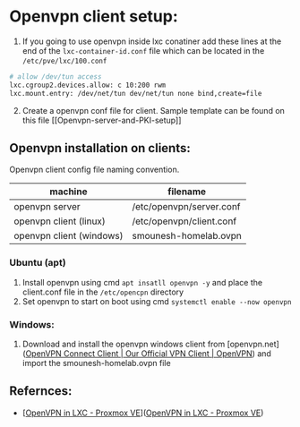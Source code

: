 # Openvpn client setup:

1. If you going to use openvpn inside lxc conatiner add these lines at the end of the  `lxc-container-id.conf` file which can be located in the `/etc/pve/lxc/100.conf`
```sh
# allow /dev/tun access
lxc.cgroup2.devices.allow: c 10:200 rwm
lxc.mount.entry: /dev/net/tun dev/net/tun none bind,create=file
```
2. Create a openvpn conf file for client. Sample template can be found on this file [[Openvpn-server-and-PKI-setup]]

## Openvpn installation on clients:
Openvpn client config file naming convention. 

| machine                  | filename                         |
|     --------             |       -------------              |
| openvpn server           | /etc/openvpn/server.conf         |
| openvpn client (linux)   | /etc/openvpn/client.conf         |
| openvpn client (windows) | smounesh-homelab.ovpn            |

### Ubuntu (apt)
1. Install openvpn using cmd `apt insatll openvpn -y` and place the client.conf file in the `/etc/opencpn` directory
2. Set openvpn to start on boot using cmd `systemctl enable --now openvpn`

### Windows:
1. Download and install the openvpn windows client from [openvpn.net]([OpenVPN Connect Client | Our Official VPN Client | OpenVPN](https://openvpn.net/vpn-client/)) and import the smounesh-homelab.ovpn file

## Refernces:
* [[OpenVPN in LXC - Proxmox VE](https://pve.proxmox.com/wiki/OpenVPN_in_LXC)]([OpenVPN in LXC - Proxmox VE](https://pve.proxmox.com/wiki/OpenVPN_in_LXC))
